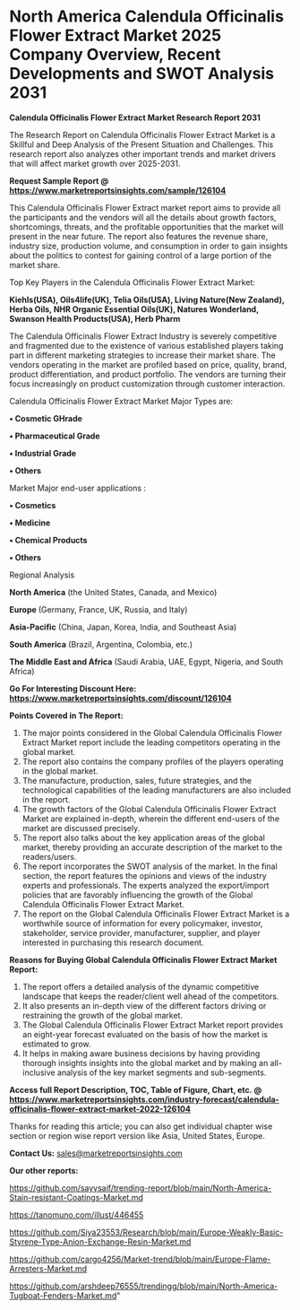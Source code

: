 # North America Calendula Officinalis Flower Extract Market 2025 Company Overview, Recent Developments and SWOT Analysis 2031

<strong>Calendula Officinalis Flower Extract Market Research Report 2031</strong>

The Research Report on Calendula Officinalis Flower Extract Market is a Skillful and Deep Analysis of the Present Situation and Challenges. This research report also analyzes other important trends and market drivers that will affect market growth over 2025-2031.

<strong>Request Sample Report @ <a href=https://www.marketreportsinsights.com/sample/126104>https://www.marketreportsinsights.com/sample/126104</a></strong>

This Calendula Officinalis Flower Extract market report aims to provide all the participants and the vendors will all the details about growth factors, shortcomings, threats, and the profitable opportunities that the market will present in the near future. The report also features the revenue share, industry size, production volume, and consumption in order to gain insights about the politics to contest for gaining control of a large portion of the market share.

Top Key Players in the Calendula Officinalis Flower Extract Market:

<strong>Kiehls(USA), Oils4life(UK), Telia Oils(USA), Living Nature(New Zealand), Herba Oils, NHR Organic Essential Oils(UK), Natures Wonderland, Swanson Health Products(USA), Herb Pharm</strong>

The Calendula Officinalis Flower Extract Industry is severely competitive and fragmented due to the existence of various established players taking part in different marketing strategies to increase their market share. The vendors operating in the market are profiled based on price, quality, brand, product differentiation, and product portfolio. The vendors are turning their focus increasingly on product customization through customer interaction.

Calendula Officinalis Flower Extract Market Major Types are:

<strong>• Cosmetic GHrade

• Pharmaceutical Grade

• Industrial Grade

• Others</strong>

Market Major end-user applications :

<strong>• Cosmetics

• Medicine

• Chemical Products

• Others</strong>

Regional Analysis

</u><strong><b>North America</b></strong> (the United States, Canada, and Mexico)

<strong><b>Europe </b></strong>(Germany, France, UK, Russia, and Italy)

<strong><b>Asia-Pacific</b></strong> (China, Japan, Korea, India, and Southeast Asia)

<strong><b>South America</b></strong> (Brazil, Argentina, Colombia, etc.)

<strong><b>The Middle East and Africa</b></strong> (Saudi Arabia, UAE, Egypt, Nigeria, and South Africa)

<strong>Go For Interesting Discount Here: <a href=https://www.marketreportsinsights.com/discount/126104>https://www.marketreportsinsights.com/discount/126104</a></strong>

<strong>Points Covered in The Report:</strong>
<ol>
  <li>The major points considered in the Global Calendula Officinalis Flower Extract Market report include the leading competitors operating in the global market.</li>
  <li>The report also contains the company profiles of the players operating in the global market.</li>
  <li>The manufacture, production, sales, future strategies, and the technological capabilities of the leading manufacturers are also included in the report.</li>
  <li>The growth factors of the Global Calendula Officinalis Flower Extract Market are explained in-depth, wherein the different end-users of the market are discussed precisely.</li>
  <li>The report also talks about the key application areas of the global market, thereby providing an accurate description of the market to the readers/users.</li>
  <li>The report incorporates the SWOT analysis of the market. In the final section, the report features the opinions and views of the industry experts and professionals. The experts analyzed the export/import policies that are favorably influencing the growth of the Global Calendula Officinalis Flower Extract Market.</li>
  <li>The report on the Global Calendula Officinalis Flower Extract Market is a worthwhile source of information for every policymaker, investor, stakeholder, service provider, manufacturer, supplier, and player interested in purchasing this research document.</li>
</ol>
<strong>Reasons for Buying Global Calendula Officinalis Flower Extract Market Report:</strong>

<ol>
  <li>The report offers a detailed analysis of the dynamic competitive landscape that keeps the reader/client well ahead of the competitors.</li>
  <li>It also presents an in-depth view of the different factors driving or restraining the growth of the global market.</li>
  <li>The Global Calendula Officinalis Flower Extract Market report provides an eight-year forecast evaluated on the basis of how the market is estimated to grow.</li>
  <li>It helps in making aware business decisions by having providing thorough insights insights into the global market and by making an all-inclusive analysis of the key market segments and sub-segments.</li>
</ol>
<strong>Access full Report Description, TOC, Table of Figure, Chart, etc. @ <a href=https://www.marketreportsinsights.com/industry-forecast/calendula-officinalis-flower-extract-market-2022-126104>https://www.marketreportsinsights.com/industry-forecast/calendula-officinalis-flower-extract-market-2022-126104</a></strong>


Thanks for reading this article; you can also get individual chapter wise section or region wise report version like Asia, United States, Europe.

<strong>Contact Us:</strong>
sales@marketreportsinsights.com

<strong>Our other reports:</strong>

<a href=https://github.com/sayysaif/trending-report/blob/main/North-America-Stain-resistant-Coatings-Market.md>https://github.com/sayysaif/trending-report/blob/main/North-America-Stain-resistant-Coatings-Market.md</a>

<a href=https://tanomuno.com/illust/446455>https://tanomuno.com/illust/446455</a>

<a href=https://github.com/Siya23553/Research/blob/main/Europe-Weakly-Basic-Styrene-Type-Anion-Exchange-Resin-Market.md>https://github.com/Siya23553/Research/blob/main/Europe-Weakly-Basic-Styrene-Type-Anion-Exchange-Resin-Market.md</a>

<a href=https://github.com/cargo4256/Market-trend/blob/main/Europe-Flame-Arresters-Market.md>https://github.com/cargo4256/Market-trend/blob/main/Europe-Flame-Arresters-Market.md</a>

<a href=https://github.com/arshdeep76555/trendingg/blob/main/North-America-Tugboat-Fenders-Market.md>https://github.com/arshdeep76555/trendingg/blob/main/North-America-Tugboat-Fenders-Market.md</a>"
